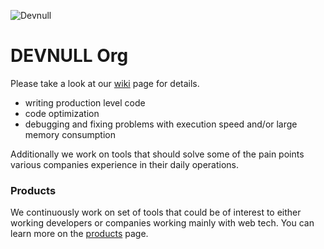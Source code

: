 ![Devnull](https://i.imgur.com/vbtoZX7.png)


# DEVNULL Org

Please take a look at our [wiki](https://github.com/v0d1ch/devnull/wiki/DEVNULL-Org) page for details.

 - writing production level code
 - code optimization
 - debugging and fixing problems with execution speed and/or large memory consumption

 Additionally we work on tools that should solve some of the pain points various companies experience in their daily operations.


### Products

We continuously work on set of tools that could be of interest to either working developers or companies working
mainly with web tech. You can learn more on the [products](https://github.com/v0d1ch/devnull/wiki/Products) page.

